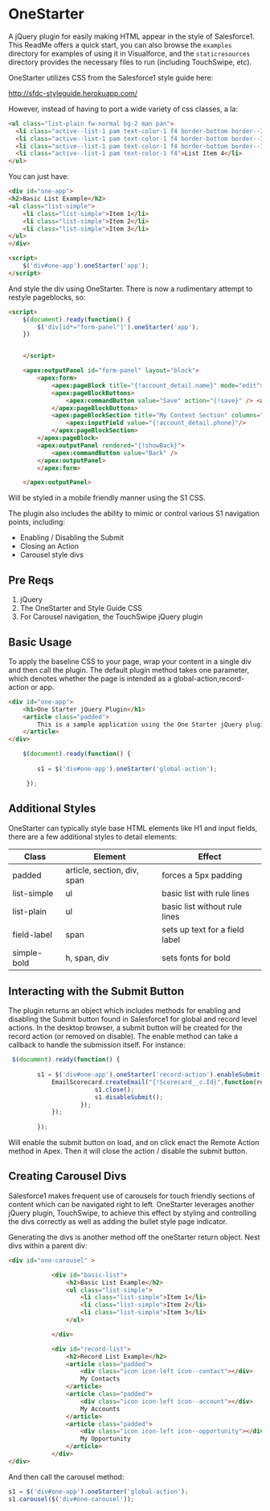 # OneStarter

A jQuery plugin for easily making HTML appear in the style of Salesforce1.  This ReadMe offers a quick start, you can also browse the `examples` directory for examples of using it in Visualforce, and the `staticresources` directory provides the necessary files to run (including TouchSwipe, etc).


OneStarter utilizes CSS from the Salesforce1 style guide here:

http://sfdc-styleguide.herokuapp.com/

However, instead of having to port a wide variety of css classes, a la:

```html
<ul class="list-plain fw-normal bg-2 man pan">
  <li class="active--list-1 pam text-color-1 f4 border-bottom border--3">List Item 1</li>
  <li class="active--list-1 pam text-color-1 f4 border-bottom border--3">List Item 2</li>
  <li class="active--list-1 pam text-color-1 f4 border-bottom border--3">List Item 3</li>
  <li class="active--list-1 pam text-color-1 f4">List Item 4</li>
</ul>
```

You can just have:

```html
<div id="one-app">
<h2>Basic List Example</h2>
<ul class="list-simple">
	<li class="list-simple">Item 1</li>
	<li class="list-simple">Item 2</li>
	<li class="list-simple">Item 3</li>
</ul>
</div>

<script>
	$('div#one-app').oneStarter('app');
</script>
```

And style the div using OneStarter.  There is now a rudimentary attempt to restyle pageblocks, so:

```html
<script>
    $(document).ready(function() {
    	$('div[id*="form-panel"]').oneStarter('app');
    })


    </script>

    <apex:outputPanel id="form-panel" layout="block">
		<apex:form>
			<apex:pageBlock title="{!account_detail.name}" mode="edit">
            <apex:pageBlockButtons>
                <apex:commandButton value="Save" action="{!save}" /> <apex:commandButton value="Cancel" action="{!save}" />
            </apex:pageBlockButtons>
            <apex:pageBlockSection title="My Content Section" columns="1">
                <apex:inputField value="{!account_detail.phone}"/>
            </apex:pageBlockSection>
        </apex:pageBlock>
        <apex:outputPanel rendered="{!showBack}">
			<apex:commandButton value="Back" />
		</apex:outputPanel>
		</apex:form>

	</apex:outputPanel>
```

Will be styled in a mobile friendly manner using the S1 CSS.

The plugin also includes the ability to mimic or control various S1 navigation points, including:

* Enabling / Disabling the Submit
* Closing an Action
* Carousel style divs

## Pre Reqs 
1. jQuery
2. The OneStarter and Style Guide CSS
3. For Carousel navigation, the TouchSwipe jQuery plugin

## Basic Usage
To apply the baseline CSS to your page, wrap your content in a single div and then call the plugin.  The default plugin method takes one parameter, which denotes whether the page is intended as a global-action,record-action or app.

```html
<div id="one-app">
	<h1>One Starter jQuery Plugin</h1>
	<article class="padded">
		This is a sample application using the One Starter jQuery plugin.
	</article>
</div>
```

```javascript
	$(document).ready(function() {
   		
       	s1 = $('div#one-app').oneStarter('global-action');

     });
```	
## Additional Styles
OneStarter can typically style base HTML elements like H1 and input fields, there are a few additional styles to detail elements:


| Class | Element | Effect|
|-------|---------|--------|
|padded | article, section, div, span | forces a 5px padding |
|list-simple | ul | basic list with rule lines |
|list-plain | ul | basic list without rule lines |
|field-label| span | sets up text for a field label |
|simple-bold | h, span, div | sets fonts for bold |


## Interacting with the Submit Button
The plugin returns an object which includes methods for enabling and disabling the Submit button found in Salesforce1 for global and record level actions.  In the desktop browser, a submit button will be created for the record action (or removed on disable).  The enable method can take a callback to handle the submission itself.  For instance:

```javascript
 $(document).ready(function() {
   		
       	s1 = $('div#one-app').oneStarter('record-action').enableSubmit(function() {
            EmailScorecard.createEmail("{!Scorecard__c.Id}",function(res, mes) {
         			    s1.close();
                		s1.disableSubmit();
        		    }); 
            });
            
    	});
```
Will enable the submit button on load, and on click enact the Remote Action method in Apex.  Then it will close the action / disable the submit button.

## Creating Carousel Divs
Salesforce1 makes frequent use of carousels for touch friendly sections of content which can be navigated right to left.  OneStarter leverages another jQuery plugin, TouchSwipe, to achieve this effect by styling and controlling the divs correctly as well as adding the bullet style page indicator.

Generating the divs is another method off the oneStarter return object.  Nest divs within a parent div:


```html
<div id="one-carousel" >

			<div id="basic-list">
				<h2>Basic List Example</h2>
				<ul class="list-simple">
					<li class="list-simple">Item 1</li>
					<li class="list-simple">Item 2</li>
					<li class="list-simple">Item 3</li>
				</ul>

			</div>

			<div id="record-list">
				<h2>Record List Example</h2>
				<article class="padded">
					<div class="icon icon-left icon--contact"></div>
					My Contacts
				</article>
				<article class="padded">
					<div class="icon icon-left icon--account"></div>
					My Accounts
				</article>
				<article class="padded">
					<div class="icon icon-left icon--opportunity"></div>
					My Opportunity
				</article>
			</div>
</div>
```

And then call the carousel method:

```javascript
s1 = $('div#one-app').oneStarter('global-action');
s1.carousel($('div#one-carousel'));
```



